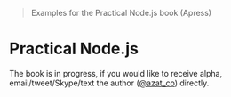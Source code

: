 > Examples for the Practical Node.js book (Apress) 

# Practical Node.js

The book is in progress, if you would like to receive alpha, email/tweet/Skype/text the author ([@azat_co](http://twitter.com/azat_co)) directly.